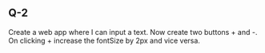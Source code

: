 ## Q-2

Create a web app where I can input a text. Now create two buttons + and -. On clicking + increase the fontSize by 2px and vice versa.
